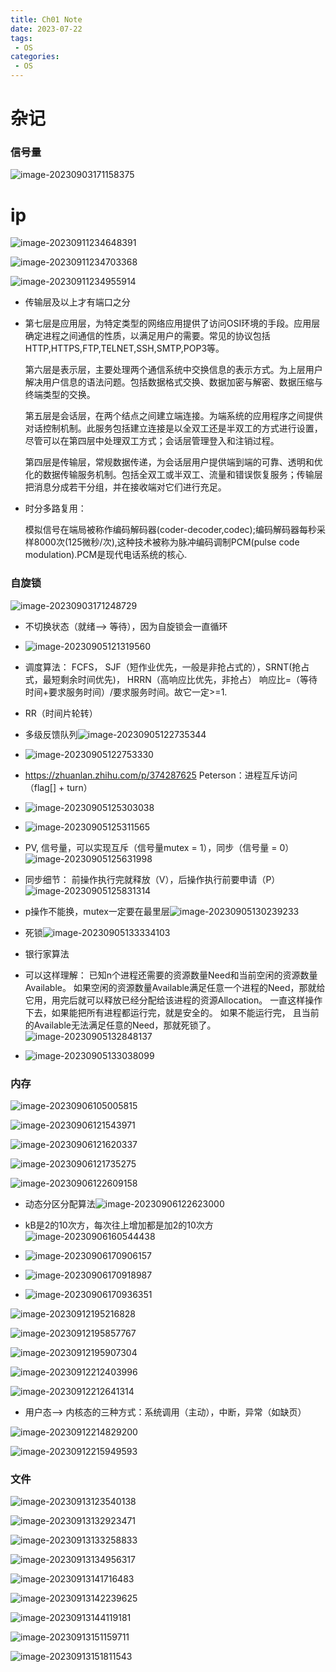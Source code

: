 ```yaml
---
title: Ch01 Note
date: 2023-07-22
tags:
 - OS
categories:
 - OS
---
```


# 杂记

### 信号量

![image-20230903171158375](https://markdown-1301334775.cos.eu-frankfurt.myqcloud.com/image-20230903171158375.png)

# ip

![image-20230911234648391](https://markdown-1301334775.cos.eu-frankfurt.myqcloud.com/image-20230911234648391.png)



![image-20230911234703368](https://markdown-1301334775.cos.eu-frankfurt.myqcloud.com/image-20230911234703368.png)

![image-20230911234955914](https://markdown-1301334775.cos.eu-frankfurt.myqcloud.com/image-20230911234955914.png)

+ 传输层及以上才有端口之分

+   第七层是应用层，为特定类型的网络应用提供了访问OSI环境的手段。应用层确定进程之间通信的性质，以满足用户的需要。常见的协议包括HTTP,HTTPS,FTP,TELNET,SSH,SMTP,POP3等。 

    第六层是表示层，主要处理两个通信系统中交换信息的表示方式。为上层用户解决用户信息的语法问题。包括数据格式交换、数据加密与解密、数据压缩与终端类型的交换。 

    第五层是会话层，在两个结点之间建立端连接。为端系统的应用程序之间提供对话控制机制。此服务包括建立连接是以全双工还是半双工的方式进行设置，尽管可以在第四层中处理双工方式；会话层管理登入和注销过程。 

    第四层是传输层，常规数据传递，为会话层用户提供端到端的可靠、透明和优化的数据传输服务机制。包括全双工或半双工、流量和错误恢复服务；传输层把消息分成若干分组，并在接收端对它们进行充足。

+ 时分多路复用： 

    模拟信号在端局被称作编码解码器(coder-decoder,codec);编码解码器每秒采样8000次(125微秒/次),这种技术被称为脉冲编码调制PCM(pulse code modulation).PCM是现代电话系统的核心. 

### 自旋锁

![image-20230903171248729](https://markdown-1301334775.cos.eu-frankfurt.myqcloud.com/image-20230903171248729.png)

+ 不切换状态（就绪--> 等待），因为自旋锁会一直循环

+ ![image-20230905121319560](https://markdown-1301334775.cos.eu-frankfurt.myqcloud.com/image-20230905121319560.png)
+ 调度算法： FCFS， SJF（短作业优先，一般是非抢占式的），SRNT(抢占式，最短剩余时间优先)， HRRN（高响应比优先，非抢占） 响应比=（等待时间+要求服务时间）/要求服务时间。故它一定>=1.
+ RR（时间片轮转）
+ 多级反馈队列![image-20230905122735344](https://markdown-1301334775.cos.eu-frankfurt.myqcloud.com/image-20230905122735344.png)
+ ![image-20230905122753330](https://markdown-1301334775.cos.eu-frankfurt.myqcloud.com/image-20230905122753330.png)
+ https://zhuanlan.zhihu.com/p/374287625 Peterson：进程互斥访问（flag[] + turn）
+ ![image-20230905125303038](https://markdown-1301334775.cos.eu-frankfurt.myqcloud.com/image-20230905125303038.png)
+ ![image-20230905125311565](https://markdown-1301334775.cos.eu-frankfurt.myqcloud.com/image-20230905125311565.png)
+ PV, 信号量，可以实现互斥（信号量mutex = 1），同步（信号量 = 0）![image-20230905125631998](https://markdown-1301334775.cos.eu-frankfurt.myqcloud.com/image-20230905125631998.png)
+ 同步细节： 前操作执行完就释放（V），后操作执行前要申请（P）![image-20230905125831314](https://markdown-1301334775.cos.eu-frankfurt.myqcloud.com/image-20230905125831314.png)
+ p操作不能换，mutex一定要在最里层![image-20230905130239233](https://markdown-1301334775.cos.eu-frankfurt.myqcloud.com/image-20230905130239233.png)
+ 死锁![image-20230905133334103](https://markdown-1301334775.cos.eu-frankfurt.myqcloud.com/image-20230905133334103.png)
+ 银行家算法
+ 可以这样理解：
  已知n个进程还需要的资源数量Need和当前空闲的资源数量Available。
  如果空闲的资源数量Available满足任意一个进程的Need，那就给它用，用完后就可以释放已经分配给该进程的资源Allocation。
  一直这样操作下去，如果能把所有进程都运行完，就是安全的。
  如果不能运行完， 且当前的Available无法满足任意的Need，那就死锁了。
  ![image-20230905132848137](https://markdown-1301334775.cos.eu-frankfurt.myqcloud.com/image-20230905132848137.png)
+ ![image-20230905133038099](https://markdown-1301334775.cos.eu-frankfurt.myqcloud.com/image-20230905133038099.png)



### 内存

![image-20230906105005815](https://markdown-1301334775.cos.eu-frankfurt.myqcloud.com/image-20230906105005815.png)

![image-20230906121543971](https://markdown-1301334775.cos.eu-frankfurt.myqcloud.com/image-20230906121543971.png)

![image-20230906121620337](https://markdown-1301334775.cos.eu-frankfurt.myqcloud.com/image-20230906121620337.png)

![image-20230906121735275](https://markdown-1301334775.cos.eu-frankfurt.myqcloud.com/image-20230906121735275.png)

![image-20230906122609158](https://markdown-1301334775.cos.eu-frankfurt.myqcloud.com/image-20230906122609158.png)

+ 动态分区分配算法![image-20230906122623000](https://markdown-1301334775.cos.eu-frankfurt.myqcloud.com/image-20230906122623000.png)

+ kB是2的10次方，每次往上增加都是加2的10次方![image-20230906160544438](https://markdown-1301334775.cos.eu-frankfurt.myqcloud.com/image-20230906160544438.png)
+ ![image-20230906170906157](https://markdown-1301334775.cos.eu-frankfurt.myqcloud.com/image-20230906170906157.png)
+ ![image-20230906170918987](https://markdown-1301334775.cos.eu-frankfurt.myqcloud.com/image-20230906170918987.png)
+ ![image-20230906170936351](https://markdown-1301334775.cos.eu-frankfurt.myqcloud.com/image-20230906170936351.png)



![image-20230912195216828](https://markdown-1301334775.cos.eu-frankfurt.myqcloud.com/image-20230912195216828.png)

![image-20230912195857767](https://markdown-1301334775.cos.eu-frankfurt.myqcloud.com/image-20230912195857767.png)

![image-20230912195907304](https://markdown-1301334775.cos.eu-frankfurt.myqcloud.com/image-20230912195907304.png)

![image-20230912212403996](https://markdown-1301334775.cos.eu-frankfurt.myqcloud.com/image-20230912212403996.png)

![image-20230912212641314](https://markdown-1301334775.cos.eu-frankfurt.myqcloud.com/image-20230912212641314.png)

+ 用户态--> 内核态的三种方式：系统调用（主动），中断，异常（如缺页）

![image-20230912214829200](https://markdown-1301334775.cos.eu-frankfurt.myqcloud.com/image-20230912214829200.png)

![image-20230912215949593](https://markdown-1301334775.cos.eu-frankfurt.myqcloud.com/image-20230912215949593.png)



### 文件

![image-20230913123540138](https://markdown-1301334775.cos.eu-frankfurt.myqcloud.com/image-20230913123540138.png)

![image-20230913132923471](https://markdown-1301334775.cos.eu-frankfurt.myqcloud.com/image-20230913132923471.png)

![image-20230913133258833](https://markdown-1301334775.cos.eu-frankfurt.myqcloud.com/image-20230913133258833.png)

![image-20230913134956317](https://markdown-1301334775.cos.eu-frankfurt.myqcloud.com/image-20230913134956317.png)

![image-20230913141716483](https://markdown-1301334775.cos.eu-frankfurt.myqcloud.com/image-20230913141716483.png)

![image-20230913142239625](https://markdown-1301334775.cos.eu-frankfurt.myqcloud.com/image-20230913142239625.png)

![image-20230913144119181](https://markdown-1301334775.cos.eu-frankfurt.myqcloud.com/image-20230913144119181.png)

![image-20230913151159711](https://markdown-1301334775.cos.eu-frankfurt.myqcloud.com/image-20230913151159711.png)

![image-20230913151811543](https://markdown-1301334775.cos.eu-frankfurt.myqcloud.com/image-20230913151811543.png)
